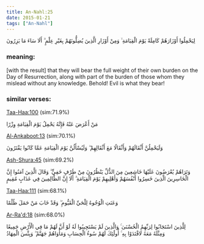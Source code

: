```yaml
---
title: An-Nahl:25
date: 2015-01-21
tags: ["An-Nahl"]
---
```

لِيَحْمِلُوا أَوْزَارَهُمْ كَامِلَةً يَوْمَ الْقِيَامَةِ ۙ وَمِنْ أَوْزَارِ الَّذِينَ يُضِلُّونَهُمْ بِغَيْرِ عِلْمٍ ۗ أَلَا سَاءَ مَا يَزِرُونَ
### meaning: 
[with the result] that they will bear the full weight of their own burden on the Day of Resurrection, along with part of the burden of those whom they mislead without any knowledge. Behold! Evil is what they bear!
### similar verses: 

[Taa-Haa:100](/20/100) (sim:71.9%)

مَنْ أَعْرَضَ عَنْهُ فَإِنَّهُ يَحْمِلُ يَوْمَ الْقِيَامَةِ وِزْرًا

[Al-Ankaboot:13](/29/13) (sim:70.1%)

وَلَيَحْمِلُنَّ أَثْقَالَهُمْ وَأَثْقَالًا مَعَ أَثْقَالِهِمْ ۖ وَلَيُسْأَلُنَّ يَوْمَ الْقِيَامَةِ عَمَّا كَانُوا يَفْتَرُونَ

[Ash-Shura:45](/42/45) (sim:69.2%)

وَتَرَاهُمْ يُعْرَضُونَ عَلَيْهَا خَاشِعِينَ مِنَ الذُّلِّ يَنْظُرُونَ مِنْ طَرْفٍ خَفِيٍّ ۗ وَقَالَ الَّذِينَ آمَنُوا إِنَّ الْخَاسِرِينَ الَّذِينَ خَسِرُوا أَنْفُسَهُمْ وَأَهْلِيهِمْ يَوْمَ الْقِيَامَةِ ۗ أَلَا إِنَّ الظَّالِمِينَ فِي عَذَابٍ مُقِيمٍ

[Taa-Haa:111](/20/111) (sim:68.1%)

وَعَنَتِ الْوُجُوهُ لِلْحَيِّ الْقَيُّومِ ۖ وَقَدْ خَابَ مَنْ حَمَلَ ظُلْمًا

[Ar-Ra'd:18](/13/18) (sim:68.0%)

لِلَّذِينَ اسْتَجَابُوا لِرَبِّهِمُ الْحُسْنَىٰ ۚ وَالَّذِينَ لَمْ يَسْتَجِيبُوا لَهُ لَوْ أَنَّ لَهُمْ مَا فِي الْأَرْضِ جَمِيعًا وَمِثْلَهُ مَعَهُ لَافْتَدَوْا بِهِ ۚ أُولَٰئِكَ لَهُمْ سُوءُ الْحِسَابِ وَمَأْوَاهُمْ جَهَنَّمُ ۖ وَبِئْسَ الْمِهَادُ
